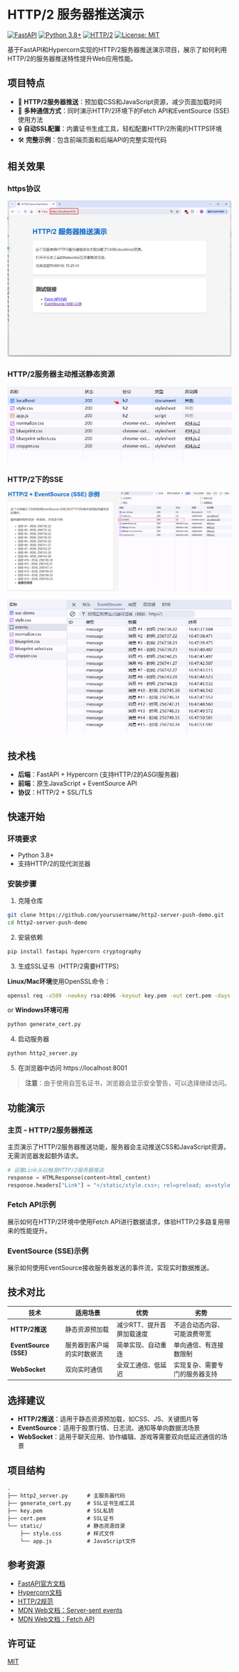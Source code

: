 # HTTP/2 服务器推送演示

[![FastAPI](https://img.shields.io/badge/FastAPI-0.95.0-009688.svg?style=flat&logo=fastapi)](https://fastapi.tiangolo.com/)
[![Python 3.8+](https://img.shields.io/badge/Python-3.8+-blue.svg?style=flat&logo=python)](https://www.python.org/)
[![HTTP/2](https://img.shields.io/badge/HTTP%2F2-Supported-brightgreen.svg)](https://http2.github.io/)
[![License: MIT](https://img.shields.io/badge/License-MIT-yellow.svg)](https://opensource.org/licenses/MIT)

基于FastAPI和Hypercorn实现的HTTP/2服务器推送演示项目，展示了如何利用HTTP/2的服务器推送特性提升Web应用性能。




## 项目特点

- 🚀 **HTTP/2服务器推送**：预加载CSS和JavaScript资源，减少页面加载时间
- 🔄 **多种通信方式**：同时演示HTTP/2环境下的Fetch API和EventSource (SSE)使用方法
- 🔒 **自动SSL配置**：内置证书生成工具，轻松配置HTTP/2所需的HTTPS环境
- 🛠️ **完整示例**：包含前端页面和后端API的完整实现代码

## 相关效果

### https协议

![HTTPS](./assets/https.png)

### HTTP/2服务器主动推送静态资源

![HTTP/2服务器推送](./assets/http2.png)


### HTTP/2下的SSE

![HTTP/2 SSE1](./assets/sse1.png)

![HTTP/2 SSE2](./assets/sse2.png)



## 技术栈

- **后端**：FastAPI + Hypercorn (支持HTTP/2的ASGI服务器)
- **前端**：原生JavaScript + EventSource API
- **协议**：HTTP/2 + SSL/TLS

## 快速开始

### 环境要求

- Python 3.8+
- 支持HTTP/2的现代浏览器

### 安装步骤

1. 克隆仓库

```bash
git clone https://github.com/yourusername/http2-server-push-demo.git
cd http2-server-push-demo
```

2. 安装依赖

```bash
pip install fastapi hypercorn cryptography
```

3. 生成SSL证书（HTTP/2需要HTTPS）

**Linux/Mac环境**使用OpenSSL命令：

```bash
openssl req -x509 -newkey rsa:4096 -keyout key.pem -out cert.pem -days 365 -nodes
```

or **Windows环境可用**

```bash
python generate_cert.py
```

4. 启动服务器

```bash
python http2_server.py
```

5. 在浏览器中访问 https://localhost:8001

> **注意**：由于使用自签名证书，浏览器会显示安全警告，可以选择继续访问。

## 功能演示

### 主页 - HTTP/2服务器推送

主页演示了HTTP/2服务器推送功能，服务器会主动推送CSS和JavaScript资源，无需浏览器发起额外请求。

```python
# 设置Link头以触发HTTP/2服务器推送
response = HTMLResponse(content=html_content)
response.headers["Link"] = "</static/style.css>; rel=preload; as=style, </static/app.js>; rel=preload; as=script"
```

### Fetch API示例

展示如何在HTTP/2环境中使用Fetch API进行数据请求，体验HTTP/2多路复用带来的性能提升。

### EventSource (SSE)示例

展示如何使用EventSource接收服务器发送的事件流，实现实时数据推送。

## 技术对比

| 技术 | 适用场景 | 优势 | 劣势 |
|------|---------|------|------|
| **HTTP/2推送** | 静态资源预加载 | 减少RTT、提升首屏加载速度 | 不适合动态内容、可能浪费带宽 |
| **EventSource (SSE)** | 服务器到客户端的实时数据流 | 简单实现、自动重连 | 单向通信、有连接数限制 |
| **WebSocket** | 双向实时通信 | 全双工通信、低延迟 | 实现复杂、需要专门的服务器支持 |

## 选择建议

- **HTTP/2推送**：适用于静态资源预加载，如CSS、JS、关键图片等
- **EventSource**：适用于股票行情、日志流、通知等单向数据流场景
- **WebSocket**：适用于聊天应用、协作编辑、游戏等需要双向低延迟通信的场景

## 项目结构

```
.
├── http2_server.py      # 主服务器代码
├── generate_cert.py     # SSL证书生成工具
├── key.pem              # SSL私钥
├── cert.pem             # SSL证书
└── static/              # 静态资源目录
    ├── style.css        # 样式文件
    └── app.js           # JavaScript文件
```

## 参考资源

- [FastAPI官方文档](https://fastapi.tiangolo.com/)
- [Hypercorn文档](https://pgjones.gitlab.io/hypercorn/)
- [HTTP/2规范](https://http2.github.io/)
- [MDN Web文档：Server-sent events](https://developer.mozilla.org/en-US/docs/Web/API/Server-sent_events)
- [MDN Web文档：Fetch API](https://developer.mozilla.org/en-US/docs/Web/API/Fetch_API)

## 许可证

[MIT](LICENSE)